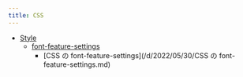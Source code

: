 ```yaml
---
title: CSS
---
```



- [Style](//n/PGM/CSS/Style/index.md)
    - [font-feature-settings](//n/PGM/CSS/Style/font-feature-settings/index.md)
        - [CSS の font-feature-settings](/d/2022/05/30/CSS の font-feature-settings.md)





